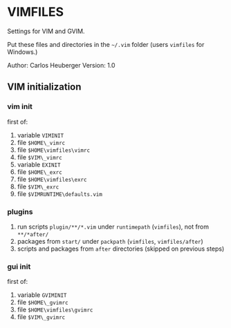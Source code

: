 # VIMFILES

Settings for VIM and GVIM.

Put these files and directories in the `~/.vim` folder (users `vimfiles` for Windows.)

Author: Carlos Heuberger
Version: 1.0


## VIM initialization

### vim init

first of:

1. variable `VIMINIT`
1. file  `$HOME\_vimrc`
1. file `$HOME\vimfiles\vimrc`
1. file `$VIM\_vimrc`
1. variable `EXINIT`
1. file  `$HOME\_exrc`
1. file `$HOME\vimfiles\exrc`
1. file `$VIM\_exrc`
1. file `$VIMRUNTIME\defaults.vim`

### plugins

1. run scripts `plugin/**/*.vim` under `runtimepath` (`vimfiles`), 
    not from `**/*after/`
1. packages from `start/` under `packpath` (`vimfiles`, `vimfiles/after`)
1. scripts and packages from `after` directories (skipped on previous steps)

### gui init

first of:

1. variable `GVIMINIT`
1. file  `$HOME\_gvimrc`
1. file `$HOME\vimfiles\gvimrc`
1. file `$VIM\_gvimrc`
